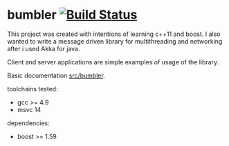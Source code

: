 # bumbler [![Build Status](https://travis-ci.org/heftyy/bumbler.svg?branch=master)](https://travis-ci.org/heftyy/bumbler)

This project was created with intentions of learning c++11 and boost.
I also wanted to write a message driven library for multithreading and networking after i used Akka for java.

Client and server applications are simple examples of usage of the library.

Basic documentation [src/bumbler](/docs).

toolchains tested:
* gcc >= 4.9
* msvc 14

dependencies:
* boost >= 1.59
